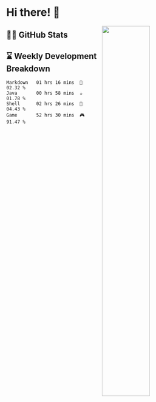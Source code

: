 # Hi there! 👋

[<img align="right" width="50%" src="https://github-readme-stats.vercel.app/api?username=nine0703&theme=right&show_icons=true">](https://metrics.lecoq.io/nine0703?template=classic)


## 👨‍💻 GitHub Stats
## ⌛️ Weekly Development Breakdown

```text
Markdown   01 hrs 16 mins  📝  02.32 % 
Java       00 hrs 58 mins  ☕️  01.78 %
Shell      02 hrs 26 mins  🐚  04.43 % 
Game       52 hrs 30 mins  🎮  91.47 % 
